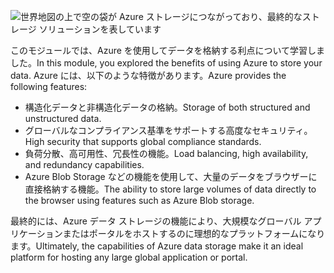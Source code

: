 ![世界地図の上で空の袋が Azure ストレージにつながっており、最終的なストレージ ソリューションを表しています](../media/6-heading.png)

<span data-ttu-id="b1882-102">このモジュールでは、Azure を使用してデータを格納する利点について学習しました。</span><span class="sxs-lookup"><span data-stu-id="b1882-102">In this module, you explored the benefits of using Azure to store your data.</span></span> <span data-ttu-id="b1882-103">Azure には、以下のような特徴があります。</span><span class="sxs-lookup"><span data-stu-id="b1882-103">Azure provides the following features:</span></span>

- <span data-ttu-id="b1882-104">構造化データと非構造化データの格納。</span><span class="sxs-lookup"><span data-stu-id="b1882-104">Storage of both structured and unstructured data.</span></span>
- <span data-ttu-id="b1882-105">グローバルなコンプライアンス基準をサポートする高度なセキュリティ。</span><span class="sxs-lookup"><span data-stu-id="b1882-105">High security that supports global compliance standards.</span></span>
- <span data-ttu-id="b1882-106">負荷分散、高可用性、冗長性の機能。</span><span class="sxs-lookup"><span data-stu-id="b1882-106">Load balancing, high availability, and redundancy capabilities.</span></span>
- <span data-ttu-id="b1882-107">Azure Blob Storage などの機能を使用して、大量のデータをブラウザーに直接格納する機能。</span><span class="sxs-lookup"><span data-stu-id="b1882-107">The ability to store large volumes of data directly to the browser using features such as Azure Blob storage.</span></span>

<span data-ttu-id="b1882-108">最終的には、Azure データ ストレージの機能により、大規模なグローバル アプリケーションまたはポータルをホストするのに理想的なプラットフォームになります。</span><span class="sxs-lookup"><span data-stu-id="b1882-108">Ultimately, the capabilities of Azure data storage make it an ideal platform for hosting any large global application or portal.</span></span>